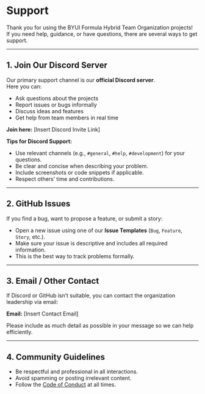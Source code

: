 # Support

Thank you for using the BYUI Formula Hybrid Team Organization projects!  
If you need help, guidance, or have questions, there are several ways to get support.

---

## 1. Join Our Discord Server

Our primary support channel is our **official Discord server**.  
Here you can:

- Ask questions about the projects
- Report issues or bugs informally
- Discuss ideas and features
- Get help from team members in real time

**Join here:** [Insert Discord Invite Link]  

**Tips for Discord Support:**

- Use relevant channels (e.g., `#general`, `#help`, `#development`) for your questions.
- Be clear and concise when describing your problem.
- Include screenshots or code snippets if applicable.
- Respect others’ time and contributions.

---

## 2. GitHub Issues

If you find a bug, want to propose a feature, or submit a story:

- Open a new issue using one of our **Issue Templates** (`Bug`, `Feature`, `Story`, etc.).
- Make sure your issue is descriptive and includes all required information.
- This is the best way to track problems formally.

---

## 3. Email / Other Contact

If Discord or GitHub isn’t suitable, you can contact the organization leadership via email:  

**Email:** [Insert Contact Email]  

Please include as much detail as possible in your message so we can help efficiently.

---

## 4. Community Guidelines

- Be respectful and professional in all interactions.
- Avoid spamming or posting irrelevant content.
- Follow the [Code of Conduct](CODE_OF_CONDUCT.md) at all times.
